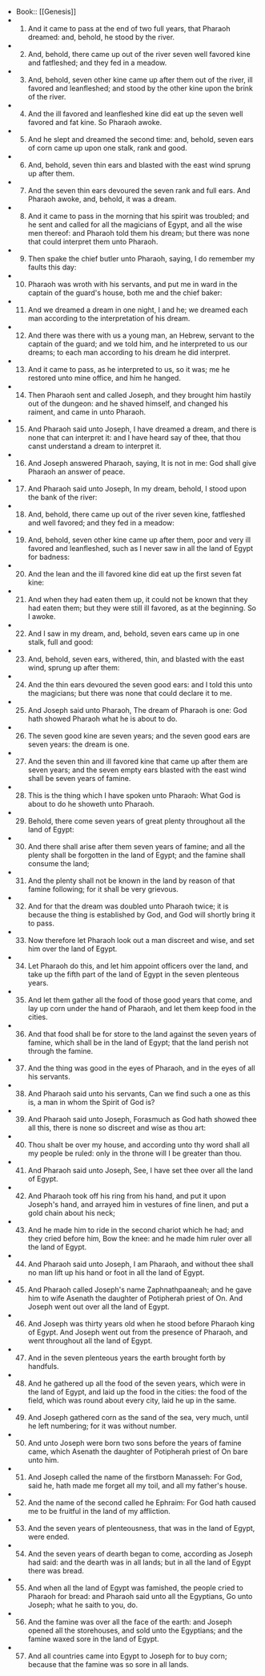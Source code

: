 - Book:: [[Genesis]]
- 1. And it came to pass at the end of two full years, that Pharaoh dreamed: and, behold, he stood by the river.
- 2. And, behold, there came up out of the river seven well favored kine and fatfleshed; and they fed in a meadow.
- 3. And, behold, seven other kine came up after them out of the river, ill favored and leanfleshed; and stood by the other kine upon the brink of the river.
- 4. And the ill favored and leanfleshed kine did eat up the seven well favored and fat kine. So Pharaoh awoke.
- 5. And he slept and dreamed the second time: and, behold, seven ears of corn came up upon one stalk, rank and good.
- 6. And, behold, seven thin ears and blasted with the east wind sprung up after them.
- 7. And the seven thin ears devoured the seven rank and full ears. And Pharaoh awoke, and, behold, it was a dream.
- 8. And it came to pass in the morning that his spirit was troubled; and he sent and called for all the magicians of Egypt, and all the wise men thereof: and Pharaoh told them his dream; but there was none that could interpret them unto Pharaoh.
- 9. Then spake the chief butler unto Pharaoh, saying, I do remember my faults this day:
- 10. Pharaoh was wroth with his servants, and put me in ward in the captain of the guard's house, both me and the chief baker:
- 11. And we dreamed a dream in one night, I and he; we dreamed each man according to the interpretation of his dream.
- 12. And there was there with us a young man, an Hebrew, servant to the captain of the guard; and we told him, and he interpreted to us our dreams; to each man according to his dream he did interpret.
- 13. And it came to pass, as he interpreted to us, so it was; me he restored unto mine office, and him he hanged.
- 14. Then Pharaoh sent and called Joseph, and they brought him hastily out of the dungeon: and he shaved himself, and changed his raiment, and came in unto Pharaoh.
- 15. And Pharaoh said unto Joseph, I have dreamed a dream, and there is none that can interpret it: and I have heard say of thee, that thou canst understand a dream to interpret it.
- 16. And Joseph answered Pharaoh, saying, It is not in me: God shall give Pharaoh an answer of peace.
- 17. And Pharaoh said unto Joseph, In my dream, behold, I stood upon the bank of the river:
- 18. And, behold, there came up out of the river seven kine, fatfleshed and well favored; and they fed in a meadow:
- 19. And, behold, seven other kine came up after them, poor and very ill favored and leanfleshed, such as I never saw in all the land of Egypt for badness:
- 20. And the lean and the ill favored kine did eat up the first seven fat kine:
- 21. And when they had eaten them up, it could not be known that they had eaten them; but they were still ill favored, as at the beginning. So I awoke.
- 22. And I saw in my dream, and, behold, seven ears came up in one stalk, full and good:
- 23. And, behold, seven ears, withered, thin, and blasted with the east wind, sprung up after them:
- 24. And the thin ears devoured the seven good ears: and I told this unto the magicians; but there was none that could declare it to me.
- 25. And Joseph said unto Pharaoh, The dream of Pharaoh is one: God hath showed Pharaoh what he is about to do.
- 26. The seven good kine are seven years; and the seven good ears are seven years: the dream is one.
- 27. And the seven thin and ill favored kine that came up after them are seven years; and the seven empty ears blasted with the east wind shall be seven years of famine.
- 28. This is the thing which I have spoken unto Pharaoh: What God is about to do he showeth unto Pharaoh.
- 29. Behold, there come seven years of great plenty throughout all the land of Egypt:
- 30. And there shall arise after them seven years of famine; and all the plenty shall be forgotten in the land of Egypt; and the famine shall consume the land;
- 31. And the plenty shall not be known in the land by reason of that famine following; for it shall be very grievous.
- 32. And for that the dream was doubled unto Pharaoh twice; it is because the thing is established by God, and God will shortly bring it to pass.
- 33. Now therefore let Pharaoh look out a man discreet and wise, and set him over the land of Egypt.
- 34. Let Pharaoh do this, and let him appoint officers over the land, and take up the fifth part of the land of Egypt in the seven plenteous years.
- 35. And let them gather all the food of those good years that come, and lay up corn under the hand of Pharaoh, and let them keep food in the cities.
- 36. And that food shall be for store to the land against the seven years of famine, which shall be in the land of Egypt; that the land perish not through the famine.
- 37. And the thing was good in the eyes of Pharaoh, and in the eyes of all his servants.
- 38. And Pharaoh said unto his servants, Can we find such a one as this is, a man in whom the Spirit of God is?
- 39. And Pharaoh said unto Joseph, Forasmuch as God hath showed thee all this, there is none so discreet and wise as thou art:
- 40. Thou shalt be over my house, and according unto thy word shall all my people be ruled: only in the throne will I be greater than thou.
- 41. And Pharaoh said unto Joseph, See, I have set thee over all the land of Egypt.
- 42. And Pharaoh took off his ring from his hand, and put it upon Joseph's hand, and arrayed him in vestures of fine linen, and put a gold chain about his neck;
- 43. And he made him to ride in the second chariot which he had; and they cried before him, Bow the knee: and he made him ruler over all the land of Egypt.
- 44. And Pharaoh said unto Joseph, I am Pharaoh, and without thee shall no man lift up his hand or foot in all the land of Egypt.
- 45. And Pharaoh called Joseph's name Zaphnathpaaneah; and he gave him to wife Asenath the daughter of Potipherah priest of On. And Joseph went out over all the land of Egypt.
- 46. And Joseph was thirty years old when he stood before Pharaoh king of Egypt. And Joseph went out from the presence of Pharaoh, and went throughout all the land of Egypt.
- 47. And in the seven plenteous years the earth brought forth by handfuls.
- 48. And he gathered up all the food of the seven years, which were in the land of Egypt, and laid up the food in the cities: the food of the field, which was round about every city, laid he up in the same.
- 49. And Joseph gathered corn as the sand of the sea, very much, until he left numbering; for it was without number.
- 50. And unto Joseph were born two sons before the years of famine came, which Asenath the daughter of Potipherah priest of On bare unto him.
- 51. And Joseph called the name of the firstborn Manasseh: For God, said he, hath made me forget all my toil, and all my father's house.
- 52. And the name of the second called he Ephraim: For God hath caused me to be fruitful in the land of my affliction.
- 53. And the seven years of plenteousness, that was in the land of Egypt, were ended.
- 54. And the seven years of dearth began to come, according as Joseph had said: and the dearth was in all lands; but in all the land of Egypt there was bread.
- 55. And when all the land of Egypt was famished, the people cried to Pharaoh for bread: and Pharaoh said unto all the Egyptians, Go unto Joseph; what he saith to you, do.
- 56. And the famine was over all the face of the earth: and Joseph opened all the storehouses, and sold unto the Egyptians; and the famine waxed sore in the land of Egypt.
- 57. And all countries came into Egypt to Joseph for to buy corn; because that the famine was so sore in all lands.
